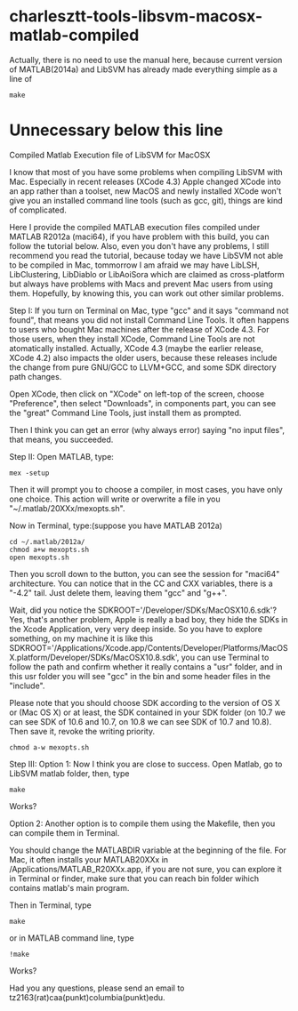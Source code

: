 charlesztt-tools-libsvm-macosx-matlab-compiled
==============================================

Actually, there is no need to use the manual here, because current version of MATLAB(2014a) and LibSVM has already made everything simple as a line of

	make

# Unnecessary below this line
Compiled Matlab Execution file of LibSVM for MacOSX

I know that most of you have some problems when compiling LibSVM with Mac. Especially in recent releases (XCode 4.3) Apple changed XCode into an app rather than a toolset, new MacOS and newly installed XCode won't give you an installed command line tools (such as gcc, git), things are kind of complicated.

Here I provide the compiled MATLAB execution files compiled under MATLAB R2012a (maci64), if you have problem with this build, you can follow the tutorial below. Also, even you don't have any problems, I still recommend you read the tutorial, because today we have LibSVM not able to be compiled in Mac, tommorrow I am afraid we may have LibLSH, LibClustering, LibDiablo or LibAoiSora which are claimed as cross-platform but always have problems with Macs and prevent Mac users from using them. Hopefully, by knowing this, you can work out other similar problems.

Step I:
If you turn on Terminal on Mac, type "gcc" and it says "command not found", that means you did not install Command Line Tools. It often happens to users who bought Mac machines after the release of XCode 4.3. For those users, when they install XCode, Command Line Tools are not atomatically installed. Actually, XCode 4.3 (maybe the earlier release, XCode 4.2) also impacts the older users, because these releases include the change from pure GNU/GCC to LLVM+GCC, and some SDK directory path changes.

Open XCode, then click on "XCode" on left-top of the screen, choose "Preference", then select "Downloads", in components part, you can see the "great" Command Line Tools, just install them as prompted.

Then I think you can get an error (why always error) saying "no input files", that means, you succeeded.

Step II:
Open MATLAB, type:

	mex -setup

Then it will prompt you to choose a compiler, in most cases, you have only one choice. This action will write or overwrite a file in you "~/.matlab/20XXx/mexopts.sh".

Now in Terminal, type:(suppose you have MATLAB 2012a)

	cd ~/.matlab/2012a/
	chmod a+w mexopts.sh
	open mexopts.sh

Then you scroll down to the button, you can see the session for "maci64" architecture. You can notice that in the CC and CXX variables, there is a "-4.2" tail. Just delete them, leaving them "gcc" and "g++".

Wait, did you notice the SDKROOT='/Developer/SDKs/MacOSX10.6.sdk'? Yes, that's another problem, Apple is really a bad boy, they hide the SDKs in the Xcode Application, very very deep inside. So you have to explore something, on my machine it is like this SDKROOT='/Applications/Xcode.app/Contents/Developer/Platforms/MacOSX.platform/Developer/SDKs/MacOSX10.8.sdk', you can use Terminal to follow the path and confirm whether it really contains a "usr" folder, and in this usr folder you will see "gcc" in the bin and some header files in the "include".

Please note that you should choose SDK according to the version of OS X or (Mac OS X) or at least, the SDK contained in your SDK folder (on 10.7 we can see SDK of 10.6 and 10.7, on 10.8 we can see SDK of 10.7 and 10.8).
Then save it, revoke the writing priority.

	chmod a-w mexopts.sh

Step III:
Option 1:
Now I think you are close to success. Open Matlab, go to LibSVM matlab folder, then, type

	make

Works?

Option 2:
Another option is to compile them using the Makefile, then you can compile them in Terminal.

You should change the MATLABDIR variable at the beginning of the file. For Mac, it often installs your MATLAB20XXx in /Applications/MATLAB_R20XXx.app, if you are not sure, you can explore it in Terminal or finder, make sure that you can reach bin folder wihich contains matlab's main program.

Then in Terminal, type

	make

or in MATLAB command line, type

	!make

Works?

Had you any questions, please send an email to tz2163(rat)caa(punkt)columbia(punkt)edu.
